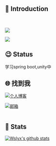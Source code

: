 ## 👋 Introduction

<table align="right" width="100%" border="0" cellspacing="0" cellpadding="0">
  <tr>
    <!-- <td align="center"><img src="https://static.xkcoding.com/blog/2021-02-20-me.jpg" width="200"/> </td> -->
  </tr>
  <tr>
    <!-- <td align="center">拍摄于2021.02.20</td> -->
  </tr>
</table>

<!-- ![](https://img.shields.io/badge/status-%E5%B7%B2%E7%A6%BB%E8%81%8C-brightgreen)  -->
![](https://img.shields.io/badge/%E6%80%A7%E5%88%AB-♂-lightgrey) 
<!-- ![](https://img.shields.io/badge/%E7%8A%B6%E6%80%81-Married-pink)  -->
<!-- ![](https://img.shields.io/static/v1?label=%E5%BE%AE%E4%BF%A1&message=syk941020&color=7BB32E&logo=wechat)  -->
![](https://visitor-badge.glitch.me/badge?page_id=github.com/wslyx)

## 😉 Status

学习spring boot,unity中

## 🌐 找到我

<a href="https://superyaxi.top"><img alt="个人博客" src="https://img.shields.io/static/v1?label=%E4%B8%AA%E4%BA%BA%E5%8D%9A%E5%AE%A2&message=CodingDiary%20-%20%E4%BB%A3%E7%A0%81%E6%97%A5%E8%AE%B0&color=pink"/></a>

<!-- <a href="https://www.zhihu.com/column/xkcoding"><img alt="知乎专栏" src="https://img.shields.io/static/v1?label=%E7%9F%A5%E4%B9%8E%E4%B8%93%E6%A0%8F&message=xkcoding&color=0084FF&logo=Zhihu"/></a>  -->
<a href="mailto:237497819@qq.com"><img alt="邮箱" src="https://img.shields.io/static/v1?label=%E9%82%AE%E7%AE%B1&message=1968183263@qq.com&color=3ABFE6&logo=Minutemailer"/></a> 
<!-- <img alt="微信" src="https://img.shields.io/static/v1?label=%E5%BE%AE%E4%BF%A1&message=syk941020&color=7BB32E&logo=wechat"/> -->

<table width="100%" border="0" cellspacing="0" cellpadding="0">
  <tr>
    <!-- <td align="center"><img alt="微信公众号" src="https://img.shields.io/static/v1?label=%E5%BE%AE%E4%BF%A1%E5%85%AC%E4%BC%97%E5%8F%B7&message=xkcoding%E5%B0%8F%E5%87%AF%E6%89%A3%E4%B8%81&color=7BB32E&logo=wechat"/></td> -->
  </tr>
  <tr>
    <!-- <td align="center"><img align="center" src="https://xkcoding.com/images/qrcode_for_xkcoding.jpg" width="200"/></td> -->
  </tr>
</table>

## 💚 Stats

[![Wslyx's github stats](https://github-readme-stats.vercel.app/api?username=wslyx&count_private=true&show_icons=true&theme=onedark)](https://github.com/anuraghazra/github-readme-stats)